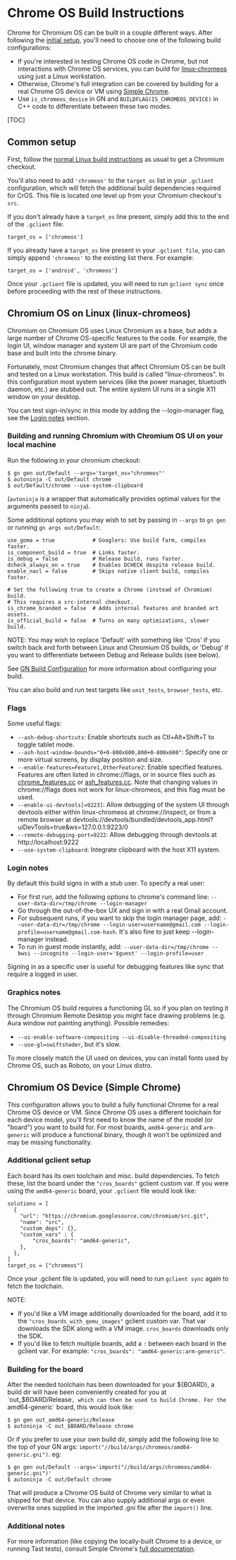 # Chrome OS Build Instructions

Chrome for Chromium OS can be built in a couple different ways. After following
the [initial setup](#common-setup), you'll need to choose one of the following
build configurations:

- If you're interested in testing Chrome OS code in Chrome, but not interactions
  with Chrome OS services, you can build for
  [linux-chromeos](#Chromium-OS-on-Linux-linux_chromeos) using just a Linux
  workstation.
- Otherwise, Chrome's full integration can be covered by building for a real
  Chrome OS device or VM using [Simple Chrome](#Chromium-OS-Device-Simple-Chrome).
- Use `is_chromeos_device` in GN and `BUILDFLAG(IS_CHROMEOS_DEVICE)` in C++ code
  to differentiate between these two modes.

[TOC]

## Common setup

First, follow the [normal Linux build
instructions](https://chromium.googlesource.com/chromium/src/+/master/docs/linux/build_instructions.md)
as usual to get a Chromium checkout.

You'll also need to add `'chromeos'` to the `target_os` list in your `.gclient`
configuration, which will fetch the additional build dependencies required for
CrOS. This file is located one level up from your Chromium checkout's `src`.

If you don't already have a `target_os` line present, simply add this to the
end of the `.gclient` file:

    target_os = ['chromeos']

If you already have a `target_os` line present in your `.gclient file`, you can
simply append `'chromeos'` to the existing list there. For example:

    target_os = ['android', 'chromeos']

Once your `.gclient` file is updated, you will need to run `gclient sync` once
before proceeding with the rest of these instructions.

## Chromium OS on Linux (linux-chromeos)

Chromium on Chromium OS uses Linux Chromium as a base, but adds a large number
of Chrome OS-specific features to the code. For example, the login UI, window
manager and system UI are part of the Chromium code base and built into the
chrome binary.

Fortunately, most Chromium changes that affect Chromium OS can be built and
tested on a Linux workstation. This build is called "linux-chromeos". In this
configuration most system services (like the power manager, bluetooth daemon,
etc.) are stubbed out. The entire system UI runs in a single X11 window on your
desktop.

You can test sign-in/sync in this mode by adding the --login-manager flag, see
the [Login notes](#Login-notes) section.

### Building and running Chromium with Chromium OS UI on your local machine

Run the following in your chromium checkout:

    $ gn gen out/Default --args='target_os="chromeos"'
    $ autoninja -C out/Default chrome
    $ out/Default/chrome --use-system-clipboard

(`autoninja` is a wrapper that automatically provides optimal values for the
arguments passed to `ninja`).

Some additional options you may wish to set by passing in `--args` to `gn gen`
or running `gn args out/Default`:

    use_goma = true            # Googlers: Use build farm, compiles faster.
    is_component_build = true  # Links faster.
    is_debug = false           # Release build, runs faster.
    dcheck_always_on = true    # Enables DCHECK despite release build.
    enable_nacl = false        # Skips native client build, compiles faster.

    # Set the following true to create a Chrome (instead of Chromium) build.
    # This requires a src-internal checkout.
    is_chrome_branded = false  # Adds internal features and branded art assets.
    is_official_build = false  # Turns on many optimizations, slower build.

NOTE: You may wish to replace 'Default' with something like 'Cros' if
you switch back and forth between Linux and Chromium OS builds, or 'Debug'
if you want to differentiate between Debug and Release builds (see below).

See [GN Build Configuration](https://www.chromium.org/developers/gn-build-configuration)
for more information about configuring your build.

You can also build and run test targets like `unit_tests`, `browser_tests`, etc.

### Flags

Some useful flags:

*    `--ash-debug-shortcuts`: Enable shortcuts such as Ctl+Alt+Shift+T to toggle
     tablet mode.
*    `--ash-host-window-bounds="0+0-800x600,800+0-800x600"`: Specify one or more
     virtual screens, by display position and size.
*    `--enable-features=Feature1,OtherFeature2`: Enable specified features.
     Features are often listed in chrome://flags, or in source files such as
     [chrome_features.cc](https://source.chromium.org/chromium/chromium/src/+/master:chrome/common/chrome_features.cc)
     or [ash_features.cc](https://source.chromium.org/chromium/chromium/src/+/master:ash/constants/ash_features.cc).
     Note that changing values in chrome://flags does not work for
     linux-chromeos, and this flag must be used.
*    `--enable-ui-devtools[=9223]`: Allow debugging of the system UI through
     devtools either within linux-chromeos at chrome://inspect, or from a remote
     browser at
     devtools://devtools/bundled/devtools_app.html?uiDevTools=true&ws=127.0.0.1:9223/0
*    `--remote-debugging-port=9222`: Allow debugging through devtools at
     http://localhost:9222
*    `--use-system-clipboard`: Integrate clipboard with the host X11 system.

### Login notes

By default this build signs in with a stub user. To specify a real user:

*   For first run, add the following options to chrome's command line:
    `--user-data-dir=/tmp/chrome --login-manager`
*   Go through the out-of-the-box UX and sign in with a real Gmail account.
*   For subsequent runs, if you want to skip the login manager page, add:
    `--user-data-dir=/tmp/chrome --login-user=username@gmail.com
    --login-profile=username@gmail.com-hash`. It's also fine to just keep
    --login-manager instead.
*   To run in guest mode instantly, add:
    `--user-data-dir=/tmp/chrome --bwsi --incognito --login-user='$guest'
    --login-profile=user`

Signing in as a specific user is useful for debugging features like sync
that require a logged in user.

### Graphics notes

The Chromium OS build requires a functioning GL so if you plan on
testing it through Chromium Remote Desktop you might face drawing
problems (e.g. Aura window not painting anything). Possible remedies:

*   `--ui-enable-software-compositing --ui-disable-threaded-compositing`
*   `--use-gl=swiftshader`, but it's slow.

To more closely match the UI used on devices, you can install fonts used
by Chrome OS, such as Roboto, on your Linux distro.

## Chromium OS Device (Simple Chrome)

This configuration allows you to build a fully functional Chrome for a real
Chrome OS device or VM. Since Chrome OS uses a different toolchain for each
device model, you'll first need to know the name of the model (or "board") you
want to build for. For most boards, `amd64-generic` and `arm-generic` will
produce a functional binary, though it won't be optimized and may be missing
functionality.

### Additional gclient setup

Each board has its own toolchain and misc. build dependencies. To fetch these,
list the board under the `"cros_boards"` gclient custom var. If you were using
the `amd64-generic` board, your `.gclient` file would look like:
```
solutions = [
  {
    "url": "https://chromium.googlesource.com/chromium/src.git",
    "name": "src",
    "custom_deps": {},
    "custom_vars" : {
        "cros_boards": "amd64-generic",
    },
  },
]
target_os = ["chromeos"]
```
Once your .gclient file is updated, you will need to run `gclient sync` again
to fetch the toolchain.

NOTE:
 - If you'd like a VM image additionally downloaded for the board, add it to the
   `"cros_boards_with_qemu_images"` gclient custom var. That var downloads the
   SDK along with a VM image. `cros_boards` downloads only the SDK.
 - If you'd like to fetch multiple boards, add a `:` between each board in the
   gclient var. For example: `"cros_boards": "amd64-generic:arm-generic"`.

### Building for the board

After the needed toolchain has been downloaded for your ${BOARD}, a build dir
will have been conveniently created for you at `out_$BOARD/Release`, which can
then be used to build Chrome. For the `amd64-generic` board, this would
look like:

    $ gn gen out_amd64-generic/Release
    $ autoninja -C out_$BOARD/Release chrome

Or if you prefer to use your own build dir, simply add the following line to the
top of your GN args: `import("//build/args/chromeos/amd64-generic.gni")`. eg:

    $ gn gen out/Default --args='import("//build/args/chromeos/amd64-generic.gni")'
    $ autoninja -C out/Default chrome

That will produce a Chrome OS build of Chrome very similar to what is shipped
for that device. You can also supply additional args or even overwrite ones
supplied in the imported .gni file after the `import()` line.

### Additional notes

For more information (like copying the locally-built Chrome to a device, or
running Tast tests), consult Simple Chrome's
[full documentation](https://chromium.googlesource.com/chromiumos/docs/+/master/simple_chrome_workflow.md).
